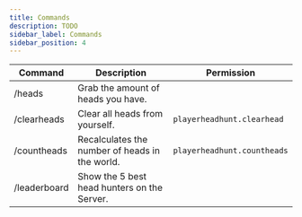 ```yaml
---
title: Commands
description: TODO
sidebar_label: Commands
sidebar_position: 4
---
```


| Command      | Description                                    | Permission                  |
|--------------|------------------------------------------------|-----------------------------|
| /heads       | Grab the amount of heads you have.             |                             |
| /clearheads  | Clear all heads from yourself.                 | `playerheadhunt.clearhead`  |
| /countheads  | Recalculates the number of heads in the world. | `playerheadhunt.countheads` |
| /leaderboard | Show the 5 best head hunters on the Server.    |                             |